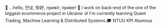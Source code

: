 👋 ...hello, 안녕, 你好, привіт, привет
🐍 I work on back-end of the one of the biggest ecommerce project in Ukraine
🪙 I'm currently learning Quant Trading, Machine Learning & Distributed Systems
🎓 NTUU KPI Alumnus